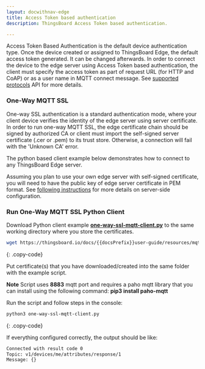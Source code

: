 ```yaml
---
layout: docwithnav-edge
title: Access Token based authentication
description: ThingsBoard Access Token based authentication.

---
```


Access Token Based Authentication is the default device authentication type. Once the device created or assigned to ThingsBoard Edge, the default access token generated. It can be changed afterwards.
In order to connect the device to the edge server using Access Token based authentication, the client must specify the access token as part of request URL (for HTTP and CoAP) or as a user name in MQTT connect message. 
See [supported protocols](/docs/{{docsPrefix}}reference/protocols/) API for more details.

### One-Way MQTT SSL
 
One-way SSL authentication is a standard authentication mode, where your client device verifies the identity of the edge server using server certificate.
In order to run one-way MQTT SSL, the edge certificate chain should be signed by authorized CA or client must import the self-signed server certificate (.cer or .pem) to its trust store. 
Otherwise, a connection will fail with the 'Unknown CA' error.

The python based client example below demonstrates how to connect to any ThingsBoard Edge server.

Assuming you plan to use your own edge server with self-signed certificate, you will need to have the public key of edge server certificate in PEM format. 
See [following instructions](/docs/{{docsPrefix}}user-guide/mqtt-over-ssl/#self-signed-certificate-generation) for more details on server-side configuration.

### Run One-Way MQTT SSL Python Client

Download Python client example [**one-way-ssl-mqtt-client.py**](/docs/{{docsPrefix}}user-guide/resources/mqtt-over-ssl/one-way-ssl-mqtt-client.py) to the same working directory where you store the certificates.

```bash
wget https://thingsboard.io/docs/{{docsPrefix}}user-guide/resources/mqtt-over-ssl/one-way-ssl-mqtt-client.py
```
{: .copy-code}

Put certificate(s) that you have downloaded/created into the same folder with the example script.

**Note** Script uses **8883** mqtt port and requires a paho mqtt library that you can install using the following command: **pip3 install paho-mqtt**
 
Run the script and follow steps in the console:

```bash
python3 one-way-ssl-mqtt-client.py
```
{: .copy-code}

If everything configured correctly, the output should be like:

```bash
Connected with result code 0
Topic: v1/devices/me/attributes/response/1
Message: {}
```

